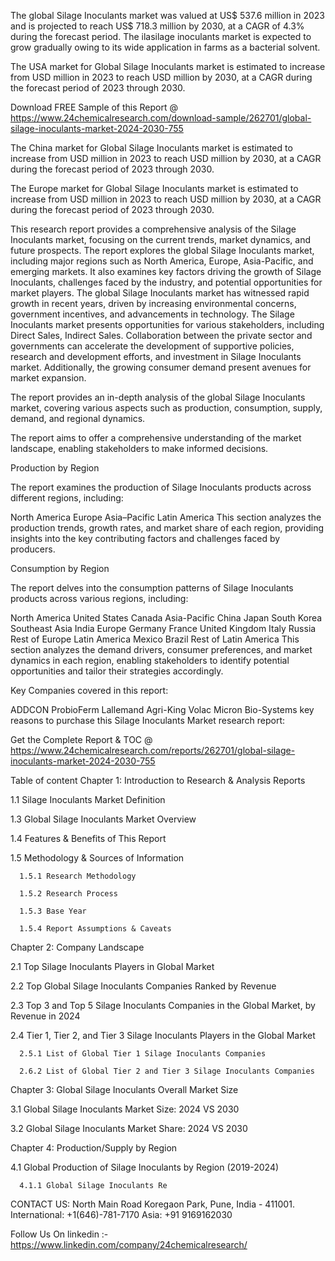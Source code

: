 The global Silage Inoculants market was valued at US$ 537.6 million in 2023 and is projected to reach US$ 718.3 million by 2030, at a CAGR of 4.3% during the forecast period. The ilasilage inoculants market is expected to grow gradually owing to its wide application in farms as a bacterial solvent.

The USA market for Global Silage Inoculants market is estimated to increase from USD million in 2023 to reach USD million by 2030, at a CAGR during the forecast period of 2023 through 2030.

Download FREE Sample of this Report @ https://www.24chemicalresearch.com/download-sample/262701/global-silage-inoculants-market-2024-2030-755

The China market for Global Silage Inoculants market is estimated to increase from USD million in 2023 to reach USD million by 2030, at a CAGR during the forecast period of 2023 through 2030.

The Europe market for Global Silage Inoculants market is estimated to increase from USD million in 2023 to reach USD million by 2030, at a CAGR during the forecast period of 2023 through 2030.

This research report provides a comprehensive analysis of the Silage Inoculants market, focusing on the current trends, market dynamics, and future prospects. The report explores the global Silage Inoculants market, including major regions such as North America, Europe, Asia-Pacific, and emerging markets. It also examines key factors driving the growth of Silage Inoculants, challenges faced by the industry, and potential opportunities for market players. The global Silage Inoculants market has witnessed rapid growth in recent years, driven by increasing environmental concerns, government incentives, and advancements in technology. The Silage Inoculants market presents opportunities for various stakeholders, including Direct Sales, Indirect Sales. Collaboration between the private sector and governments can accelerate the development of supportive policies, research and development efforts, and investment in Silage Inoculants market. Additionally, the growing consumer demand present avenues for market expansion. 

The report provides an in-depth analysis of the global Silage Inoculants market, covering various aspects such as production, consumption, supply, demand, and regional dynamics.

The report aims to offer a comprehensive understanding of the market landscape, enabling stakeholders to make informed decisions.

Production by Region

The report examines the production of Silage Inoculants products across different regions, including:

North America
Europe
Asia–Pacific
Latin America
This section analyzes the production trends, growth rates, and market share of each region, providing insights into the key contributing factors and challenges faced by producers.

Consumption by Region

The report delves into the consumption patterns of Silage Inoculants products across various regions, including:

North America
United States
Canada
Asia-Pacific
China
Japan
South Korea
Southeast Asia
India
Europe
Germany
France
United Kingdom
Italy
Russia
Rest of Europe
Latin America
Mexico
Brazil
Rest of Latin America
This section analyzes the demand drivers, consumer preferences, and market dynamics in each region, enabling stakeholders to identify potential opportunities and tailor their strategies accordingly.

Key Companies covered in this report:

ADDCON
ProbioFerm
Lallemand
Agri-King
Volac
Micron Bio-Systems
key reasons to purchase this Silage Inoculants Market research report:

Get the Complete Report & TOC @ https://www.24chemicalresearch.com/reports/262701/global-silage-inoculants-market-2024-2030-755

Table of content
Chapter 1: Introduction to Research & Analysis Reports


1.1 Silage Inoculants Market Definition

1.3 Global Silage Inoculants Market Overview

1.4 Features & Benefits of This Report

1.5 Methodology & Sources of Information

      1.5.1 Research Methodology

      1.5.2 Research Process

      1.5.3 Base Year

      1.5.4 Report Assumptions & Caveats


Chapter 2: Company Landscape


2.1 Top Silage Inoculants Players in Global Market

2.2 Top Global Silage Inoculants Companies Ranked by Revenue

2.3 Top 3 and Top 5 Silage Inoculants Companies in the Global Market, by Revenue in 2024

2.4 Tier 1, Tier 2, and Tier 3 Silage Inoculants Players in the Global Market

      2.5.1 List of Global Tier 1 Silage Inoculants Companies

      2.6.2 List of Global Tier 2 and Tier 3 Silage Inoculants Companies


Chapter 3: Global Silage Inoculants Overall Market Size


3.1 Global Silage Inoculants Market Size: 2024 VS 2030

3.2 Global Silage Inoculants Market Share: 2024 VS 2030


Chapter 4: Production/Supply by Region


4.1 Global Production of Silage Inoculants by Region (2019-2024)

      4.1.1 Global Silage Inoculants Re

CONTACT US:
North Main Road Koregaon Park, Pune, India - 411001.
International: +1(646)-781-7170
Asia: +91 9169162030

Follow Us On linkedin :- https://www.linkedin.com/company/24chemicalresearch/
